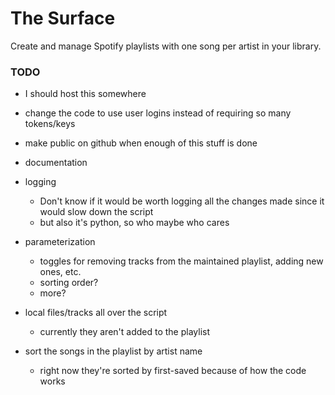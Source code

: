 # The Surface

Create and manage Spotify playlists with one song per artist in your library.

### TODO

- I should host this somewhere
- change the code to use user logins instead of requiring so many tokens/keys
- make public on github when enough of this stuff is done
- documentation
- logging
    - Don't know if it would be worth logging all the changes made since it would slow down the script
    - but also it's python, so who maybe who cares
- parameterization
    - toggles for removing tracks from the maintained playlist, adding new ones, etc.
    - sorting order?
    - more?
- local files/tracks all over the script
    - currently they aren't added to the playlist

- sort the songs in the playlist by artist name
    - right now they're sorted by first-saved because of how the code works
